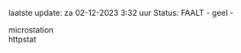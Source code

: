 laatste update: 
za 02-12-2023  3:32   uur 
Status: FAALT - geel - 
<div class="service Y">microstation</div><div class="service G">httpstat</div>